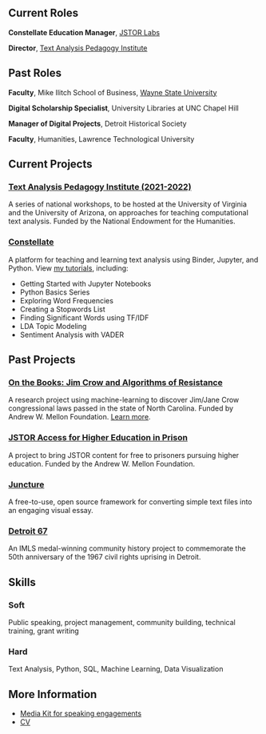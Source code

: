 ## Current Roles
**Constellate Education Manager**, [JSTOR Labs](https://labs.jstor.org/)

**Director**, [Text Analysis Pedagogy Institute](https://nkelber.github.io/tapi2021/book/intro.html)

## Past Roles

**Faculty**, Mike Ilitch School of Business, [Wayne State University](https://ilitchbusiness.wayne.edu/)

**Digital Scholarship Specialist**, University Libraries at UNC Chapel Hill

**Manager of Digital Projects**, Detroit Historical Society

**Faculty**, Humanities, Lawrence Technological University

## Current Projects
### [Text Analysis Pedagogy Institute (2021-2022)](https://nkelber.github.io/tapi2021/book/intro.html)
A series of national workshops, to be hosted at the University of Virginia and the University of Arizona, on approaches for teaching computational text analysis. Funded by the National Endowment for the Humanities.

### [Constellate](http://constellate.org)
A platform for teaching and learning text analysis using Binder, Jupyter, and Python. 
View [my tutorials](https://constellate.org/tutorials), including:

* Getting Started with Jupyter Notebooks
* Python Basics Series
* Exploring Word Frequencies
* Creating a Stopwords List
* Finding Significant Words using TF/IDF
* LDA Topic Modeling
* Sentiment Analysis with VADER

## Past Projects

### [On the Books: Jim Crow and Algorithms of Resistance](https://onthebooks.lib.unc.edu/)
A research project using machine-learning to discover Jim/Jane Crow congressional laws passed in the state of North Carolina. Funded by Andrew W. Mellon Foundation. [Learn more](https://www.youtube.com/watch?v=doyN6t7htlA).

### [JSTOR Access for Higher Education in Prison](https://www.ithaka.org/news/ithaka-awarded-grant-improve-higher-education-prisons/)
A project to bring JSTOR content for free to prisoners pursuing higher education. Funded by the Andrew W. Mellon Foundation.

### [Juncture](https://juncture-digital.org/)
A free-to-use, open source framework for converting simple text files into an engaging visual essay. 

### [Detroit 67](https://detroit1967.org/)
An IMLS medal-winning community history project to commemorate the 50th anniversary of the 1967 civil rights uprising in Detroit.

## Skills

### Soft
Public speaking, project management, community building, technical training, grant writing

### Hard
Text Analysis, Python, SQL, Machine Learning, Data Visualization

## More Information

* [Media Kit for speaking engagements](./media_kit.md)
* [CV](https://docs.google.com/document/d/1yu_JzqxbjoY5akG_GB12rK56j9MRAKEUAFKcBu1_jU8/edit?usp=sharing)
